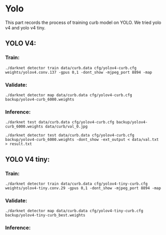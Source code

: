 # Yolo

This part records the process of training curb model on YOLO. We tried yolo v4 and yolo v4 tiny.

## YOLO V4:
### Train:
`./darknet detector train data/curb.data cfg/yolov4-curb.cfg weights/yolov4.conv.137 -gpus 0,1 -dont_show -mjpeg_port 8894 -map`

### Validate:
`./darknet detector map data/curb.data cfg/yolov4-curb.cfg backup/yolov4-curb_6000.weights`

### Inference:
`./darknet test data/curb.data cfg/yolov4-curb.cfg backup/yolov4-curb_6000.weights data/curb/val_0.jpg`

`./darknet detector test data/curb.data cfg/yolov4-curb.cfg backup/yolov4-curb_6000.weights -dont_show -ext_output < data/val.txt > result.txt`

## YOLO V4 tiny:
### Train:
`./darknet detector train data/curb.data cfg/yolov4-tiny-curb.cfg weights/yolov4-tiny.conv.29 -gpus 0,1 -dont_show -mjpeg_port 8894 -map`

### Validate:
`./darknet detector map data/curb.data cfg/yolov4-tiny-curb.cfg backup/yolov4-tiny-curb_best.weights`

### Inference:

